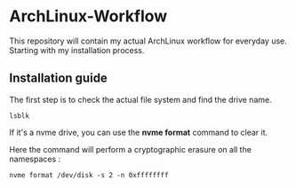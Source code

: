 # ArchLinux-Workflow
This repository will contain my actual ArchLinux workflow for everyday use. Starting with my installation process.

## Installation guide

The first step is to check the actual file system and find the drive name.

```
lsblk
```

If it's a nvme drive, you can use the **nvme format** command to clear it.

Here the command will perform a cryptographic erasure on all the namespaces :

```
nvme format /dev/disk -s 2 -n 0xffffffff
```



